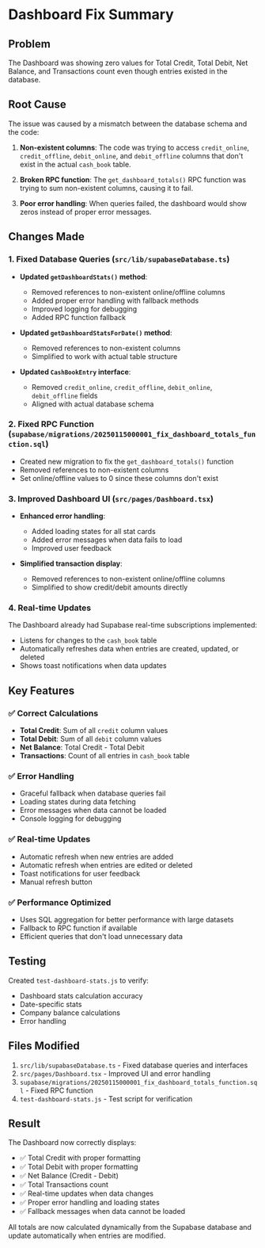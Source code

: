 # Dashboard Fix Summary

## Problem
The Dashboard was showing zero values for Total Credit, Total Debit, Net Balance, and Transactions count even though entries existed in the database.

## Root Cause
The issue was caused by a mismatch between the database schema and the code:

1. **Non-existent columns**: The code was trying to access `credit_online`, `credit_offline`, `debit_online`, and `debit_offline` columns that don't exist in the actual `cash_book` table.

2. **Broken RPC function**: The `get_dashboard_totals()` RPC function was trying to sum non-existent columns, causing it to fail.

3. **Poor error handling**: When queries failed, the dashboard would show zeros instead of proper error messages.

## Changes Made

### 1. Fixed Database Queries (`src/lib/supabaseDatabase.ts`)

- **Updated `getDashboardStats()` method**:
  - Removed references to non-existent online/offline columns
  - Added proper error handling with fallback methods
  - Improved logging for debugging
  - Added RPC function fallback

- **Updated `getDashboardStatsForDate()` method**:
  - Removed references to non-existent columns
  - Simplified to work with actual table structure

- **Updated `CashBookEntry` interface**:
  - Removed `credit_online`, `credit_offline`, `debit_online`, `debit_offline` fields
  - Aligned with actual database schema

### 2. Fixed RPC Function (`supabase/migrations/20250115000001_fix_dashboard_totals_function.sql`)

- Created new migration to fix the `get_dashboard_totals()` function
- Removed references to non-existent columns
- Set online/offline values to 0 since these columns don't exist

### 3. Improved Dashboard UI (`src/pages/Dashboard.tsx`)

- **Enhanced error handling**:
  - Added loading states for all stat cards
  - Added error messages when data fails to load
  - Improved user feedback

- **Simplified transaction display**:
  - Removed references to non-existent online/offline columns
  - Simplified to show credit/debit amounts directly

### 4. Real-time Updates

The Dashboard already had Supabase real-time subscriptions implemented:
- Listens for changes to the `cash_book` table
- Automatically refreshes data when entries are created, updated, or deleted
- Shows toast notifications when data updates

## Key Features

### ✅ Correct Calculations
- **Total Credit**: Sum of all `credit` column values
- **Total Debit**: Sum of all `debit` column values  
- **Net Balance**: Total Credit - Total Debit
- **Transactions**: Count of all entries in `cash_book` table

### ✅ Error Handling
- Graceful fallback when database queries fail
- Loading states during data fetching
- Error messages when data cannot be loaded
- Console logging for debugging

### ✅ Real-time Updates
- Automatic refresh when new entries are added
- Automatic refresh when entries are edited or deleted
- Toast notifications for user feedback
- Manual refresh button

### ✅ Performance Optimized
- Uses SQL aggregation for better performance with large datasets
- Fallback to RPC function if available
- Efficient queries that don't load unnecessary data

## Testing

Created `test-dashboard-stats.js` to verify:
- Dashboard stats calculation accuracy
- Date-specific stats
- Company balance calculations
- Error handling

## Files Modified

1. `src/lib/supabaseDatabase.ts` - Fixed database queries and interfaces
2. `src/pages/Dashboard.tsx` - Improved UI and error handling
3. `supabase/migrations/20250115000001_fix_dashboard_totals_function.sql` - Fixed RPC function
4. `test-dashboard-stats.js` - Test script for verification

## Result

The Dashboard now correctly displays:
- ✅ Total Credit with proper formatting
- ✅ Total Debit with proper formatting  
- ✅ Net Balance (Credit - Debit)
- ✅ Total Transactions count
- ✅ Real-time updates when data changes
- ✅ Proper error handling and loading states
- ✅ Fallback messages when data cannot be loaded

All totals are now calculated dynamically from the Supabase database and update automatically when entries are modified.
